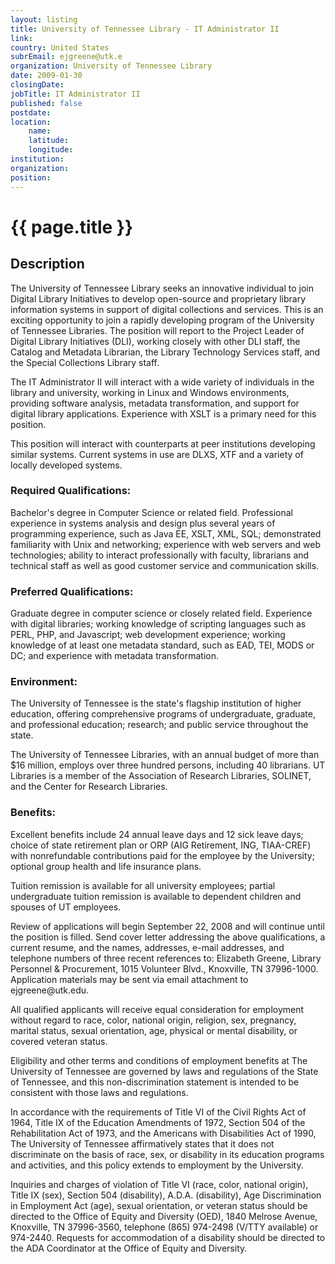```yaml
---
layout: listing
title: University of Tennessee Library - IT Administrator II
link:
country: United States
subrEmail: ejgreene@utk.e
organization: University of Tennessee Library 
date: 2009-01-30
closingDate: 
jobTitle: IT Administrator II
published: false
postdate:
location:
    name: 
    latitude: 
    longitude: 
institution: 
organization: 
position: 
--- 
```



# {{ page.title }}

## Description



<p>The University of Tennessee Library seeks an innovative individual to
join Digital Library Initiatives to develop open-source and proprietary
library information systems in support of digital collections and
services. This is an exciting opportunity to join a rapidly developing
program of the University of Tennessee Libraries.  The position will
report to the Project Leader of Digital Library Initiatives (DLI),
working closely with other DLI staff, the Catalog and Metadata
Librarian, the Library Technology Services staff, and the Special
Collections Library staff.
</p>

<p>The IT Administrator II will interact with a wide variety of individuals
in the library and university, working in Linux and Windows
environments, providing software analysis, metadata transformation, and
support for digital library applications.  Experience with XSLT is a
primary need for this position.
</p>
<p>
This position will interact with counterparts at peer institutions
developing similar systems.  Current systems in use are DLXS, XTF and a
variety of locally developed systems.
</p>

<h3>Required Qualifications:</h3>
<p>Bachelor's degree in Computer Science or related field. Professional
experience in systems analysis and design plus several years of
programming experience, such as  Java EE, XSLT, XML, SQL; demonstrated
familiarity with Unix and networking; experience with web servers and
web technologies; ability to interact professionally with faculty,
librarians and technical staff as well as good customer service and
communication skills.
</p>

<h3>Preferred Qualifications:</h3>
<p>
Graduate degree in computer science or closely related field. Experience
with digital libraries; working knowledge of scripting languages such as
PERL, PHP, and Javascript; web development experience; working knowledge
of at least one metadata standard, such as EAD, TEI, MODS or DC; and
experience with metadata transformation.
</p>

<h3>Environment:</h3>
<p>The University of Tennessee is the state's flagship institution of
higher education, offering comprehensive programs of undergraduate,
graduate, and professional education; research; and public service
throughout the state.
</p>

<p>The University of Tennessee Libraries, with an annual budget of more
than $16 million, employs over three hundred persons, including 40
librarians. UT Libraries is a member of the Association of Research
Libraries, SOLINET, and the Center for Research Libraries.
</p>

<h3>Benefits:</h3>
<p>Excellent benefits include 24 annual leave days and 12 sick leave days;
choice of state retirement plan or ORP (AIG Retirement, ING, TIAA-CREF)
with nonrefundable contributions paid for the employee by the
University; optional group health and life insurance plans.</p>

<p>Tuition remission is available for all university employees; partial
undergraduate tuition remission is available to dependent children and
spouses of UT employees.</p>

<p>Review of applications will begin September 22, 2008 and will continue
until the position is filled. Send cover letter addressing the above
qualifications, a current resume, and the names, addresses, e-mail
addresses, and telephone numbers of three recent references to:
Elizabeth Greene, Library Personnel & Procurement, 1015 Volunteer Blvd.,
Knoxville, TN 37996-1000. Application materials may be sent via email
attachment to ejgreene@utk.edu.
</p>

<p>All qualified applicants will receive equal consideration for employment
without regard to race, color, national origin, religion, sex,
pregnancy, marital status, sexual orientation, age, physical or mental
disability, or covered veteran status.
</p>

<p>Eligibility and other terms and conditions of employment benefits at The
University of Tennessee are governed by laws and regulations of the
State of Tennessee, and this non-discrimination statement is intended to
be consistent with those laws and regulations.</p>

<p>In accordance with the requirements of Title VI of the Civil Rights Act
of 1964, Title IX of the Education Amendments of 1972, Section 504 of
the Rehabilitation Act of 1973, and the Americans with Disabilities Act
of 1990, The University of Tennessee affirmatively states that it does
not discriminate on the basis of race, sex, or disability in its
education programs and activities, and this policy extends to employment
by the University.
</p>

<p>Inquiries and charges of violation of Title VI (race, color, national
origin), Title IX (sex), Section 504 (disability), A.D.A. (disability),
Age Discrimination in Employment Act (age), sexual orientation, or
veteran status should be directed to the Office of Equity and Diversity
(OED), 1840 Melrose Avenue, Knoxville, TN 37996-3560, telephone (865)
974-2498 (V/TTY available) or 974-2440. Requests for accommodation of a
disability should be directed to the ADA Coordinator at the Office of
Equity and Diversity.</p>
